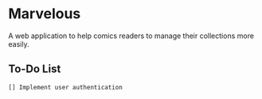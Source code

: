 # Marvelous
A web application to help comics readers to manage their collections more easily.

## To-Do List
    [] Implement user authentication
